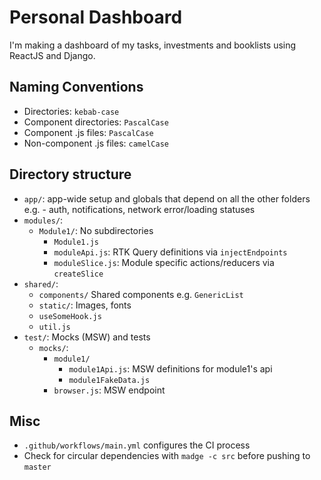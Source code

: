 # Personal Dashboard

I'm making a dashboard of my tasks, investments and booklists using ReactJS and Django.

## Naming Conventions

- Directories: `kebab-case`
- Component directories: `PascalCase`
- Component .js files: `PascalCase`
- Non-component .js files: `camelCase`

## Directory structure

- `app/`: app-wide setup and globals that depend on all the other folders e.g. - auth, notifications, network error/loading statuses
- `modules/`:
  - `Module1/`: No subdirectories
    - `Module1.js`
    - `moduleApi.js`: RTK Query definitions via `injectEndpoints`
    - `moduleSlice.js`: Module specific actions/reducers via `createSlice`
- `shared/`:
  - `components/` Shared components e.g. `GenericList`
  - `static/`: Images, fonts
  - `useSomeHook.js`
  - `util.js`
- `test/`: Mocks (MSW) and tests
  - `mocks/`:
    - `module1/`
      - `module1Api.js`: MSW definitions for module1's api
      - `module1FakeData.js`
    - `browser.js`: MSW endpoint

## Misc

- `.github/workflows/main.yml` configures the CI process
- Check for circular dependencies with `madge -c src` before pushing to `master`